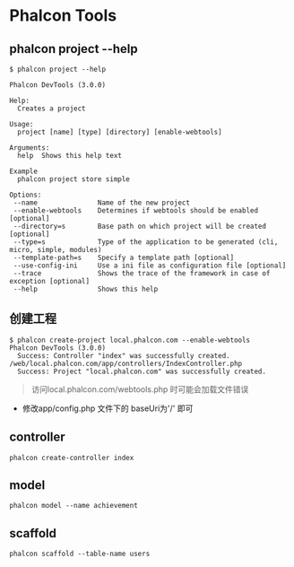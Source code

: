 # Phalcon Tools

## phalcon project --help
```
$ phalcon project --help

Phalcon DevTools (3.0.0)

Help:
  Creates a project

Usage:
  project [name] [type] [directory] [enable-webtools]

Arguments:
  help  Shows this help text

Example
  phalcon project store simple

Options:
 --name               Name of the new project
 --enable-webtools    Determines if webtools should be enabled [optional]
 --directory=s        Base path on which project will be created [optional]
 --type=s             Type of the application to be generated (cli, micro, simple, modules)
 --template-path=s    Specify a template path [optional]
 --use-config-ini     Use a ini file as configuration file [optional]
 --trace              Shows the trace of the framework in case of exception [optional]
 --help               Shows this help
```

## 创建工程

```
$ phalcon create-project local.phalcon.com --enable-webtools
Phalcon DevTools (3.0.0)
  Success: Controller "index" was successfully created.
/web/local.phalcon.com/app/controllers/IndexController.php
  Success: Project "local.phalcon.com" was successfully created.
```

>访问local.phalcon.com/webtools.php 时可能会加载文件错误
* 修改app/config.php 文件下的 baseUri为'/' 即可

## controller
`phalcon create-controller index`


## model
`phalcon model --name achievement`

## scaffold
`phalcon scaffold --table-name users`